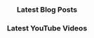 
<h3 align="center">Latest Blog Posts</h3>

<!-- BLOG-POST-LIST:START -->
<!-- BLOG-POST-LIST:END -->

<h3 align="center">Latest YouTube Videos</h3>

<!-- YOUTUBE:START -->
<!-- YOUTUBE:END -->
